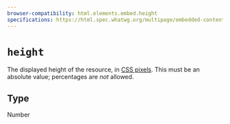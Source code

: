 ```yaml
---
browser-compatibility: html.elements.embed.height
specifications: https://html.spec.whatwg.org/multipage/embedded-content-other.html#attr-dim-height
---
```


# `height`

The displayed height of the resource, in [CSS
pixels](https://drafts.csswg.org/css-values/#px). This must be an
absolute value; percentages are *not* allowed.

## Type

Number
